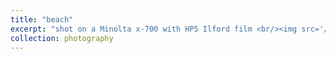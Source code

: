 ```yaml
---
title: "beach"
excerpt: "shot on a Minolta x-700 with HP5 Ilford film <br/><img src='/images/beach.jpeg'>"
collection: photography
---
```


